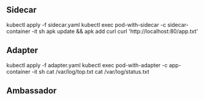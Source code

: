 ## Sidecar
kubectl apply -f sidecar.yaml
kubectl exec pod-with-sidecar -c sidecar-container -it sh
apk update && apk add curl
curl 'http://localhost:80/app.txt'

## Adapter
kubectl apply -f adapter.yaml
kubectl exec pod-with-adapter -c app-container -it sh
cat /var/log/top.txt
cat /var/log/status.txt


## Ambassador


